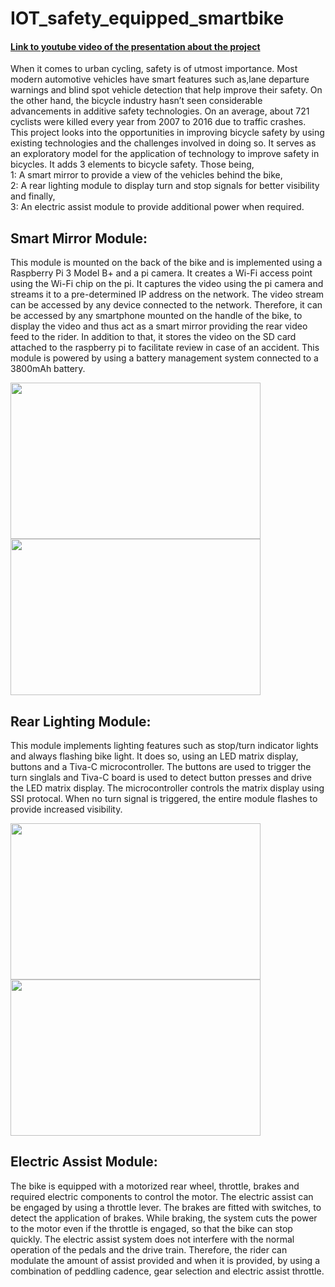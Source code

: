 # IOT_safety_equipped_smartbike

#### [Link to youtube video of the presentation about the project](https://youtu.be/Eq_H5E4vFl4)

When it comes to urban cycling, safety is of utmost importance. Most modern automotive vehicles have smart features such 
as,lane departure warnings and blind spot vehicle detection that help improve their safety. On the other hand, the bicycle 
industry hasn’t seen considerable advancements in additive safety technologies. On an average, about 721 cyclists were 
killed every year from 2007 to 2016 due to traffic crashes. This project looks into the opportunities in improving bicycle
safety by using existing technologies and the challenges involved in doing so. It serves as an exploratory model for the 
application of technology to improve safety in bicycles. It adds 3 elements to bicycle safety. Those being,  
1: A smart mirror to provide a view of the vehicles behind the bike,  
2: A rear lighting module to display turn and stop signals for better visibility and finally,  
3: An electric assist module to provide additional power when required. 

<h2>Smart Mirror Module:</h2>  
This module is mounted on the back of the bike and is implemented using a Raspberry Pi 3 Model B+ and a pi camera.
It creates a Wi-Fi access point using the Wi-Fi chip on the pi. It captures the video using the pi camera and streams 
it to a pre-determined IP address on the network. The video stream can be accessed by any device connected to the network. 
Therefore, it can be accessed by any smartphone mounted on the handle of the bike, to display the video and thus act as 
a smart mirror providing the rear video feed to the rider. In addition to that, it stores the video on the SD card attached
to the raspberry pi to facilitate review in case of an accident.
This module is powered by using a battery management system connected to a 3800mAh battery. 

<img src="Smart_Mirror/Images/img_1.png" height= "250" width="400"><img src="Smart_Mirror/Images/img_2.png" height=" 250" width="400 ">



<h2>Rear Lighting Module:</h2>  
This module implements lighting features such as stop/turn indicator lights and always flashing bike light. It does so,
using an LED matrix display, buttons and a Tiva-C microcontroller. The buttons are used to trigger the turn singlals 
and Tiva-C board is used to detect button presses and drive the LED matrix display. The microcontroller controls the 
matrix display using SSI protocal. When no turn signal is triggered, the entire module flashes to provide increased
visibility.    

<img src="Lighting_Unit/Images/img_1.png" height= "250" width=" 400"><img src="Lighting_Unit/Images/img_2.png" height=" 250" width="400 ">

<h2>Electric Assist Module:</h2>  
The bike is equipped with a motorized rear wheel, throttle, brakes and required electric components to control the motor. 
The electric assist can be engaged by using a throttle lever. The brakes are fitted with switches, to detect the application
of brakes. While braking, the system cuts the power to the motor even if the throttle is engaged, so that the bike can stop
quickly. The electric assist system does not interfere with the normal operation of the pedals and the drive train. 
Therefore, the rider can modulate the amount of assist provided and when it is provided, by using a combination of 
peddling cadence, gear selection and electric assist throttle.  
